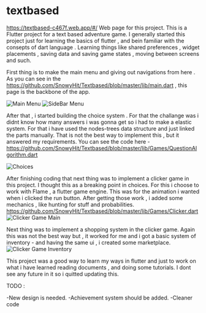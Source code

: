 # textbased
https://textbased-c467f.web.app/#/ Web page for this project.
This is a Flutter project for a text based adventure game. I generally started this project just for learning the basics of flutter ,  and bein familiar with the consepts of dart language . Learning things like shared preferences , widget placements , saving data and saving game states , moving between screens and such.   

First thing is to make the main menu and giving out navigations from here . As you can see in the https://github.com/SnowyHit/Textbased/blob/master/lib/main.dart  , this page is the backbone of the app.

![Main Menu](https://github.com/SnowyHit/Textbased/blob/master/assets/Screenshots/Adventure-MainScreen.png)
![SideBar Menu](https://github.com/SnowyHit/Textbased/blob/master/assets/Screenshots/Adventure%20-%20Menu.png)

After that , i started building the choice system . For that the challange was i didnt know how many answers i was gonna get so i had to make a elastic system. For that i have used the nodes-trees data structure and just linked the parts manually. That is not the best way to implement this , but it answered my requirements. You can see the code here - https://github.com/SnowyHit/Textbased/blob/master/lib/Games/QuestionAlgorithm.dart

![Choices](https://github.com/SnowyHit/Textbased/blob/master/assets/Screenshots/Adventure%20Choice%20Screen.png)

After finishing coding that next thing was to implement a clicker game in this project. I thought this as a breaking point in choices. For this i choose to work with Flame , a flutter game engine. This was for the animation i wanted when i clicked the run button. After getting those work , i added some mechanics , like hunting for stuff and probabilities. https://github.com/SnowyHit/Textbased/blob/master/lib/Games/Clicker.dart
![Clicker Game Main](https://github.com/SnowyHit/Textbased/blob/master/assets/Screenshots/Adventure%20Clicker%20Game.png)

Next thing was to implement a shopping system in the clicker game. Again this was not the best way but , it worked for me and i got a basic system of inventory - and having the same ui , i created some marketplace.
![Clicker Game Inventory](https://github.com/SnowyHit/Textbased/blob/master/assets/Screenshots/Adventure%20Inventory.png)


This project was a good way to learn my ways in flutter and just to work on what i have learned reading documents , and doing some tutorials. I dont see any future in it so i quitted updating this.

TODO : 

-New design is needed.
-Achievement system should be added.
-Cleaner code



